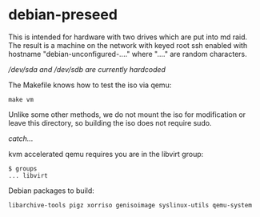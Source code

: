 # debian-preseed

This is intended for hardware with two drives which are put into md raid.  The result is a machine on the network with keyed root ssh enabled with hostname "debian-unconfigured-...." where "...." are random characters.

_/dev/sda and /dev/sdb are currently hardcoded_

The Makefile knows how to test the iso via qemu:

```
make vm
```

Unlike some other methods, we do not mount the iso for modification or leave this directory, so building the iso does not require sudo.

_catch..._

kvm accelerated qemu requires you are in the libvirt group:

```
$ groups
... libvirt
```

Debian packages to build:

```
libarchive-tools pigz xorriso genisoimage syslinux-utils qemu-system
```
